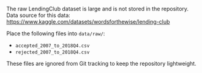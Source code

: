 The raw LendingClub dataset is large and is not stored in the repository.
Data source for this data: 
https://www.kaggle.com/datasets/wordsforthewise/lending-club


Place the following files into `data/raw/`:

- `accepted_2007_to_2018Q4.csv`
- `rejected_2007_to_2018Q4.csv`


These files are ignored from Git tracking to keep the repository lightweight.
